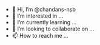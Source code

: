 - 👋 Hi, I’m @chandans-nsb
- 👀 I’m interested in ...
- 🌱 I’m currently learning ...
- 💞️ I’m looking to collaborate on ...
- 📫 How to reach me ...

<!---
chandans-nsb/chandans-nsb is a ✨ special ✨ repository because its `README.md` (this file) appears on your GitHub profile.
You can click the Preview link to take a look at your changes.
--->
